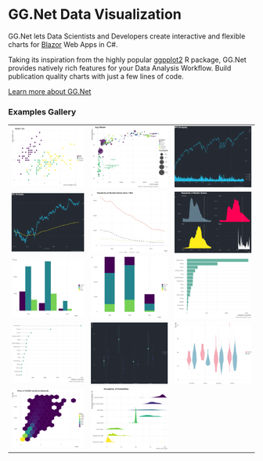 # GG.Net Data Visualization

GG.Net lets Data Scientists and Developers create interactive and flexible charts for [Blazor](https://dotnet.microsoft.com/apps/aspnet/web-apps/blazor) Web Apps in C#.

Taking its inspiration from the highly popular [ggpplot2](https://ggplot2.tidyverse.org) R package, GG.Net provides natively rich features for your Data Analysis Workflow. Build publication quality charts with just a few lines of code.

[Learn more about GG.Net](https://pablofrommars.github.io/)

### Examples Gallery

| | | |
|-|-|-|
![](Site/wwwroot/img/scatterplot.png) | ![](Site/wwwroot/img/bubbleplot.png) | ![](Site/wwwroot/img/barchart.png)
![](Site/wwwroot/img/candlestick.png) | ![](Site/wwwroot/img/linechart.png) | ![](Site/wwwroot/img/areachart.png)
![](Site/wwwroot/img/barplot.png) | ![](Site/wwwroot/img/stacked.png) | ![](Site/wwwroot/img/hbarplot.png)
![](Site/wwwroot/img/lolipop.png) | ![](Site/wwwroot/img/errorbar.png) | ![](Site/wwwroot/img/violin.png)
![](Site/wwwroot/img/hex.png) | ![](Site/wwwroot/img/ridgeline.png) |
